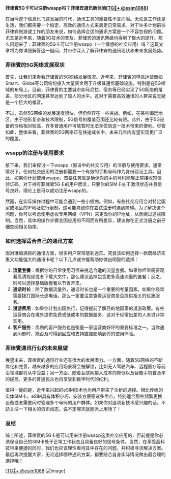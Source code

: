 **菲律賓5G卡可以注册wsapp吗？菲律宾通讯新体验[[TG💪+ @esim1088](https://t.me/s/esim1088)]**

在当今这个信息化飞速发展的时代，通讯工具的重要性不言而喻。无论是工作还是生活，我们都需要一个稳定、高效的通讯方式来满足日常需求。对于许多计划前往菲律宾旅游或工作的朋友来说，如何选择合适的通讯方案是一个不容忽视的问题。尤其是近年来，随着5G技术的普及，菲律宾的通讯网络也得到了极大的提升。那么问题来了：菲律賓的5G卡可以注册wsapp（一个假想的社交应用）吗？这篇文章将为你详细解答这一疑问，并带你深入了解菲律宾的通讯现状和未来发展趋势。

### 菲律賓的5G网络发展现状

首先，让我们来看看菲律賓的5G网络发展情况。近年来，菲律賓的电信运营商如Smart、Globe等公司纷纷投入大量资金用于升级其通信基础设施，特别是在5G领域的布局上。目前，菲律賓的主要城市如马尼拉、宿务等已经实现了5G网络的覆盖，部分地区的网速甚至达到了惊人的水平。这对于需要高效通讯的人群来说无疑是一个巨大的福音。

不过，虽然5G网络的发展速度很快，但仍然存在一些挑战。例如，在某些偏远地区，由于地形复杂和技术限制，5G信号的覆盖范围还比较有限。此外，由于5G设备的价格相对较高，许多普通用户可能暂时无法享受到这一技术带来的便利。尽管如此，整体来看，菲律賓的5G网络正在快速成长中，未来几年内有望实现更广泛的覆盖。

### wsapp的注册与使用要求

接下来，我们来探讨一下wsapp（假设中的社交应用）的注册与使用要求。通常情况下，任何社交应用的注册都需要一个有效的手机号码作为身份验证工具。因此，如果你计划使用wsapp，首要任务就是确保你的手机号码能够正常接收短信验证码。对于持有菲律賓5G卡的用户而言，只要你的SIM卡处于激活状态并且信号良好，理论上是可以成功注册wsapp的。

然而，在实际操作过程中可能会遇到一些小插曲。例如，有些社交应用会对特定国家或地区的IP地址进行限制，这可能导致你在尝试注册时遇到障碍。为了解决这个问题，你可以考虑使用虚拟专用网络（VPN）来更改你的IP地址，从而绕过这些限制。当然，具体的操作步骤会因应用的不同而有所差异，建议你在正式注册之前仔细查阅相关指南。

### 如何选择适合自己的通讯方案

面对琳琅满目的通讯方案，很多用户常常感到迷茫。究竟该如何选择一款既经济实惠又功能强大的通讯卡呢？以下几点或许能帮助你做出明智的选择：

1. **流量套餐**：根据你的日常使用习惯来挑选合适的流量套餐。如果你经常需要观看高清视频或者下载大文件，那么建议选择包含更多高速流量的套餐；反之，则可以选择基础版套餐以节省开支。
2. **通话时长**：除了数据流量外，通话时长也是一个重要的考量因素。如果你经常需要拨打国际长途电话，那么一定要注意查看运营商是否提供相关的优惠服务。
3. **漫游费用**：如果你计划出国旅行，记得提前了解目的地国家的漫游政策。有些运营商会在境外提供免费或低成本的数据服务，这对于经常出差的人来说非常实用。
4. **客户服务**：优质的客户服务也是衡量一家运营商好坏的重要标准之一。当你遇到问题时，能否及时得到回应和支持直接影响到你的使用体验。

### 菲律賓通讯行业的未来展望

展望未来，菲律賓的通讯行业还有很大的发展潜力。一方面，随着5G网络的不断优化和完善，越来越多的应用场景将会被解锁，比如无人驾驶汽车、远程医疗等前沿领域都将从中受益；另一方面，随着互联网接入成本的降低以及智能手机普及率的提高，更多的普通民众也将享受到数字时代的红利。

值得一提的是，近年来兴起的eSIM技术也为用户带来了全新的选择。相比传统的实体SIM卡，eSIM具有体积小巧、安装方便等诸多优点，特别适合那些频繁更换设备或者需要同时管理多个号码的用户群体。如果你对这项新技术感兴趣的话，不妨关注一下相关的资讯动态，说不定哪天就能派上用场了！

### 总结

综上所述，菲律賓的5G卡是可以用来注册wsapp这类社交应用的，但前提是你必须保证自己的SIM卡处于正常工作状态且具备良好的信号条件。当然，在享受高科技带来便捷的同时，我们也应该理性看待其中存在的问题，并积极寻求解决方案。最后再次提醒大家，无论选择哪种通讯方案，都要结合自身实际情况做出最合理的选择哦！

[[TG💪+ @esim1088](https://t.me/s/esim1088) ![Image](https://i.postimg.cc/4NQfJmqS/Snipaste-2025-05-13-00-14-12.png)]